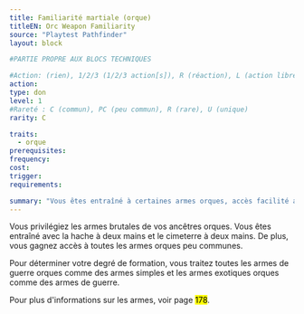 ```yaml
---
title: Familiarité martiale (orque)
titleEN: Orc Weapon Familiarity
source: "Playtest Pathfinder"
layout: block

#PARTIE PROPRE AUX BLOCS TECHNIQUES

#Action: (rien), 1/2/3 (1/2/3 action[s]), R (réaction), L (action libre)
action: 
type: don
level: 1
#Rareté : C (commun), PC (peu commun), R (rare), U (unique)
rarity: C

traits:
  - orque
prerequisites: 
frequency:
cost:
trigger:
requirements:

summary: "Vous êtes entraîné à certaines armes orques, accès facilité aux autres armes orques."
---
```


Vous privilégiez les armes brutales de vos ancêtres orques. Vous êtes entraîné avec la hache à deux mains et le cimeterre à deux mains. De plus, vous gagnez accès à toutes les armes orques peu communes. 

Pour déterminer votre degré de formation, vous traitez toutes les armes de guerre orques comme des armes simples et les armes exotiques orques comme des armes de guerre.

Pour plus d'informations sur les armes, voir page <mark>178</mark>.